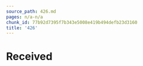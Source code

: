 ```yaml
---
source_path: 426.md
pages: n/a-n/a
chunk_id: 77b92d7395f7b343e5008e419b494defb23d3160
title: '426'
---
```

# Received

